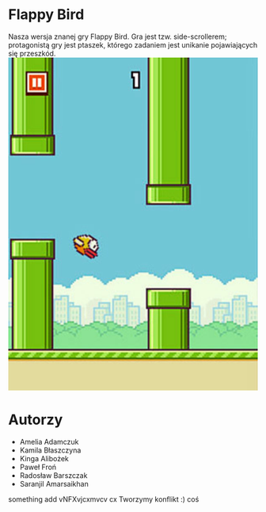 # Flappy Bird
Nasza wersja znanej gry Flappy Bird. Gra jest tzw. side-scrollerem; protagonistą gry jest ptaszek, którego zadaniem jest unikanie pojawiających się przeszkód.
![flappy bird](flappy.jpg)

# Autorzy
* Amelia Adamczuk
* Kamila Błaszczyna
* Kinga Alibożek
* Paweł Froń
* Radosław Barszczak
* Saranjil Amarsaikhan

something add
vNFXvjcxmvcv cx
Tworzymy konflikt :)
coś


